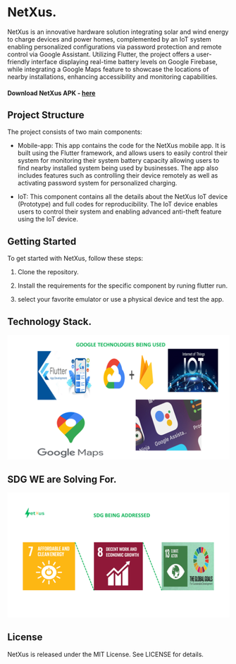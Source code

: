 # NetXus.
NetXus is an innovative hardware solution integrating solar and wind energy to charge devices and power homes, complemented by an IoT system enabling personalized configurations via password protection and remote control via Google Assistant. Utilizing Flutter, the project offers a user-friendly interface displaying real-time battery levels on Google Firebase, while integrating a Google Maps feature to showcase the locations of nearby installations, enhancing accessibility and monitoring capabilities.

#### Download NetXus APK - [here]()

## Project Structure
The project consists of two main components:

* Mobile-app: This app contains the code for the NetXus mobile app. It is built using the Flutter framework, and allows users to easily control their system for monitoring their system battery capacity allowing users to find nearby installed system being used by businesses. The app also includes features such as controlling their device remotely as well as activating password system for personalized charging.

* IoT: This component contains all the details about the NetXus IoT device (Prototype) and full codes for reproducibility. The IoT device enables users to control their system and enabling advanced anti-theft feature using the IoT device.



## Getting Started

To get started with NetXus, follow these steps:

1. Clone the repository.

2. Install the requirements for the specific component by runing flutter run.

3. select your favorite emulator or use a physical device and test the app.

## Technology Stack.

![Stack](google-tech.png)

## SDG WE are Solving For.
![Flow](netxus-sdg.png)


## License
NetXus is released under the MIT License. See LICENSE for details.